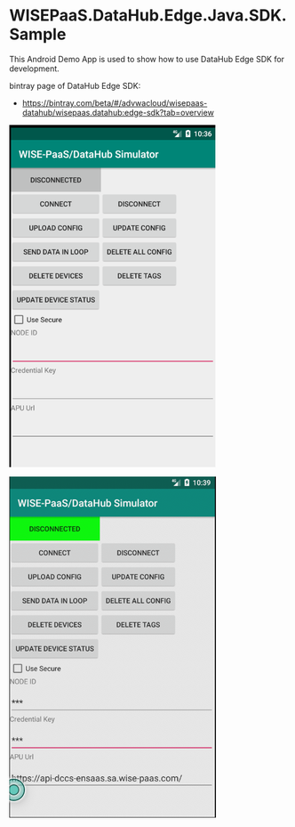 # WISEPaaS.DataHub.Edge.Java.SDK.Sample

This Android Demo App is used to show how to use DataHub Edge SDK for development.

bintray page of DataHub Edge SDK:
- https://bintray.com/beta/#/advwacloud/wisepaas-datahub/wisepaas.datahub:edge-sdk?tab=overview

![image](https://github.com/advwacloud/WISEPaaS.DataHub.Edge.Java.SDK.Sample/blob/master/demo0.png)

![image2](https://github.com/advwacloud/WISEPaaS.DataHub.Edge.Java.SDK.Sample/blob/master/demo1.png)
